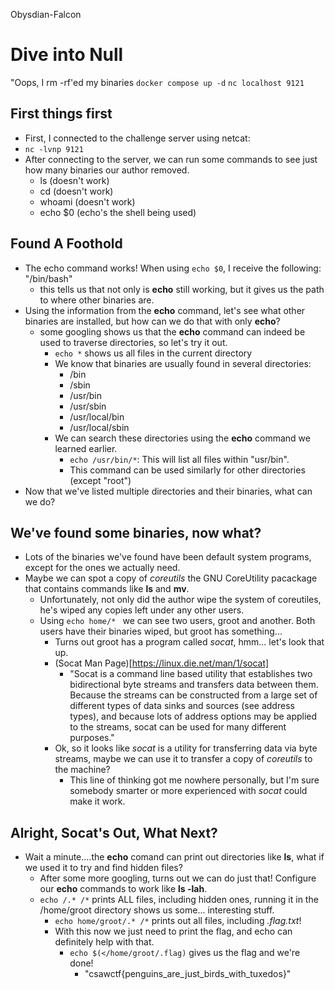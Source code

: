 Obysdian-Falcon

# Dive into Null #
"Oops, I rm -rf'ed my binaries
`docker compose up -d`
`nc localhost 9121`

## First things first ##
* First, I connected to the challenge server using netcat:
 * `nc -lvnp 9121`
* After connecting to the server, we can run some commands to see just how many binaries our author removed.
    * ls (doesn't work)
    * cd (doesn't work)
    * whoami (doesn't work)
    * echo $0 (echo's the shell being used)

## Found A Foothold ##
* The echo command works! When using `echo $0`, I receive the following: "/bin/bash"
    * this tells us that not only is **echo** still working, but it gives us the path to where other binaries are.
* Using the information from the **echo** command, let's see what other binaries are installed, but how can we do that with only **echo**?
    * some googling shows us that the **echo** command can indeed be used to traverse directories, so let's try it out.
        * `echo *` shows us all files in the current directory
        * We know that binaries are usually found in several directories: 
            * /bin
            * /sbin
            * /usr/bin
            * /usr/sbin
            * /usr/local/bin
            * /usr/local/sbin
        * We can search these directories using the **echo** command we learned earlier.
            * `echo /usr/bin/*`: This will list all files within "usr/bin".
            * This command can be used similarly for other directories (except "root")
* Now that we've listed multiple directories and their binaries, what can we do?

## We've found some binaries, now what? ##
* Lots of the binaries we've found have been default system programs, except for the ones we actually need.
* Maybe we can spot a copy of *coreutils* the GNU CoreUtility pacackage that contains commands like **ls** and **mv**.
    * Unfortunately, not only did the author wipe the system of coreutiles, he's wiped any copies left under any other users.
    * Using `echo home/* ` we can see two users, groot and another. Both users have their binaries wiped, but groot has something...
        * Turns out groot has a program called *socat*, hmm... let's look that up.
        * (Socat Man Page)[https://linux.die.net/man/1/socat]
            * "Socat is a command line based utility that establishes two bidirectional byte streams and transfers data between them. Because the streams can be constructed from a large set of different types of data sinks and sources (see address types), and because lots of address options may be applied to the streams, socat can be used for many different purposes." 
        * Ok, so it looks like *socat* is a utility for transferring data via byte streams, maybe we can use it to transfer a copy of *coreutils* to the machine?
            * This line of thinking got me nowhere personally, but I'm sure somebody smarter or more experienced with *socat* could make it work.

## Alright, Socat's Out, What Next? ##
* Wait a minute....the **echo** comand can print out directories like **ls**, what if we used it to try and find hidden files?
    * After some more googling, turns out we can do just that! Configure our **echo** commands to work like **ls -lah**.
    * `echo /.* /*` prints ALL files, including hidden ones, running it in the /home/groot directory shows us some... interesting stuff.
        * `echo home/groot/.* /*` prints out all files, including *.flag.txt*!
        * With this now we just need to print the flag, and echo can definitely help with that.
            * `echo $(</home/groot/.flag)` gives us the flag and we're done!
                * "csawctf{penguins_are_just_birds_with_tuxedos}"


